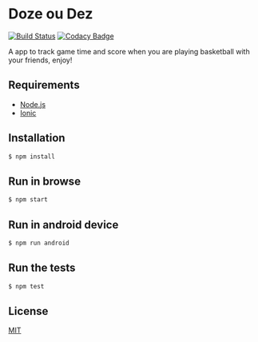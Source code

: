 Doze ou Dez
==========================

[![Build Status](https://travis-ci.org/leandrost/dozeoudez.svg?branch=master)](https://travis-ci.org/leandrost/dozeoudez)
[![Codacy Badge](https://www.codacy.com/project/badge/7d6f1d18a7e043f48a83c2e72aa60ddb)](https://www.codacy.com)

A app to track game time and score when you are playing basketball with your friends, enjoy!

## Requirements

* [Node.js](http://nodejs.org/)
* [Ionic](http://ionicframework.com/)

## Installation

```bash
$ npm install
```

## Run in browse

```bash
$ npm start
```

## Run in android device

```bash
$ npm run android
```

## Run the tests

```bash
$ npm test
```

## License

[MIT](LICENSE)
